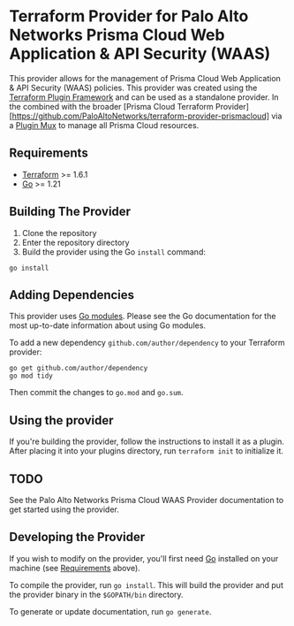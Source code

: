 # Terraform Provider for Palo Alto Networks Prisma Cloud Web Application & API Security (WAAS)

This provider allows for the management of Prisma Cloud Web Application & API Security (WAAS) policies. This provider was created using the [Terraform Plugin Framework](https://github.com/hashicorp/terraform-plugin-framework) and can be used as a standalone provider. In the  combined with the broader [Prisma Cloud Terraform Provider][https://github.com/PaloAltoNetworks/terraform-provider-prismacloud] via a [Plugin Mux](https://github.com/hashicorp/terraform-plugin-mux) to manage all Prisma Cloud resources.

## Requirements

- [Terraform](https://www.terraform.io/downloads.html) >= 1.6.1
- [Go](https://golang.org/doc/install) >= 1.21

## Building The Provider

1. Clone the repository
1. Enter the repository directory
1. Build the provider using the Go `install` command:

```shell
go install
```

## Adding Dependencies

This provider uses [Go modules](https://github.com/golang/go/wiki/Modules).
Please see the Go documentation for the most up-to-date information about using Go modules.

To add a new dependency `github.com/author/dependency` to your Terraform provider:

```shell
go get github.com/author/dependency
go mod tidy
```

Then commit the changes to `go.mod` and `go.sum`.

## Using the provider

If you're building the provider, follow the instructions to install it as a plugin. After placing it into your plugins directory, run `terraform init` to initialize it.

## TODO
See the Palo Alto Networks Prisma Cloud WAAS Provider documentation to get started using the provider.



## Developing the Provider

If you wish to modify on the provider, you'll first need [Go](http://www.golang.org) installed on your machine (see [Requirements](#requirements) above).

To compile the provider, run `go install`. This will build the provider and put the provider binary in the `$GOPATH/bin` directory.

To generate or update documentation, run `go generate`.
